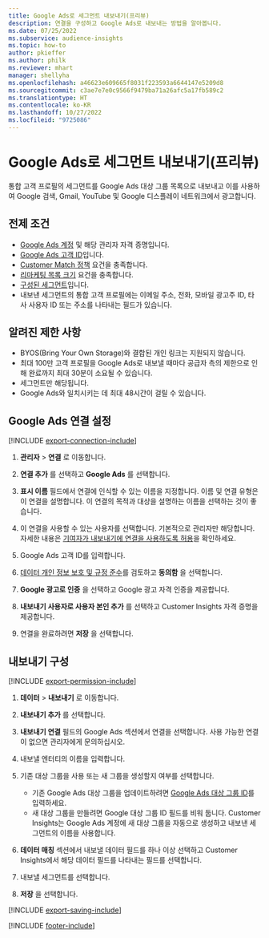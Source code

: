 ```yaml
---
title: Google Ads로 세그먼트 내보내기(프리뷰)
description: 연결을 구성하고 Google Ads로 내보내는 방법을 알아봅니다.
ms.date: 07/25/2022
ms.subservice: audience-insights
ms.topic: how-to
author: pkieffer
ms.author: philk
ms.reviewer: mhart
manager: shellyha
ms.openlocfilehash: a46623e609665f8031f223593a6644147e5209d8
ms.sourcegitcommit: c3ae7e7e0c9566f9479ba71a26afc5a17fb589c2
ms.translationtype: HT
ms.contentlocale: ko-KR
ms.lasthandoff: 10/27/2022
ms.locfileid: "9725086"
---
```

# <a name="export-segments-to-google-ads-preview"></a>Google Ads로 세그먼트 내보내기(프리뷰)

통합 고객 프로필의 세그먼트를 Google Ads 대상 그룹 목록으로 내보내고 이를 사용하여 Google 검색, Gmail, YouTube 및 Google 디스플레이 네트워크에서 광고합니다.

## <a name="prerequisites"></a>전제 조건

- [Google Ads 계정](https://ads.google.com/) 및 해당 관리자 자격 증명입니다.
- [Google Ads 고객 ID](https://support.google.com/google-ads/answer/1704344)입니다.
- [Customer Match 정책](https://support.google.com/adspolicy/answer/6299717) 요건을 충족합니다.
- [리마케팅 목록 크기](https://support.google.com/google-ads/answer/7558048) 요건을 충족합니다.
- [구성된 세그먼트](segments.md)입니다.
- 내보낸 세그먼트의 통합 고객 프로필에는 이메일 주소, 전화, 모바일 광고주 ID, 타사 사용자 ID 또는 주소를 나타내는 필드가 있습니다.

## <a name="known-limitations"></a>알려진 제한 사항

- BYOS(Bring Your Own Storage)와 결합된 개인 링크는 지원되지 않습니다.
- 최대 100만 고객 프로필을 Google Ads로 내보낼 때마다 공급자 측의 제한으로 인해 완료까지 최대 30분이 소요될 수 있습니다.
- 세그먼트만 해당됩니다.
- Google Ads와 일치시키는 데 최대 48시간이 걸릴 수 있습니다.

## <a name="set-up-connection-to-google-ads"></a>Google Ads 연결 설정

[!INCLUDE [export-connection-include](includes/export-connection-admn.md)]

1. **관리자** > **연결** 로 이동합니다.

1. **연결 추가** 를 선택하고 **Google Ads** 를 선택합니다.

1. **표시 이름** 필드에서 연결에 인식할 수 있는 이름을 지정합니다. 이름 및 연결 유형은 이 연결을 설명합니다. 이 연결의 목적과 대상을 설명하는 이름을 선택하는 것이 좋습니다.

1. 이 연결을 사용할 수 있는 사용자를 선택합니다. 기본적으로 관리자만 해당합니다. 자세한 내용은 [기여자가 내보내기에 연결을 사용하도록 허용](connections.md#allow-contributors-to-use-a-connection-for-exports)을 확인하세요.

1. Google Ads 고객 ID를 입력합니다.

1. [데이터 개인 정보 보호 및 규정 준수](connections.md#data-privacy-and-compliance)를 검토하고 **동의함** 을 선택합니다.

1. **Google 광고로 인증** 을 선택하고 Google 광고 자격 인증을 제공합니다.

1. **내보내기 사용자로 사용자 본인 추가** 를 선택하고 Customer Insights 자격 증명을 제공합니다.

1. 연결을 완료하려면 **저장** 을 선택합니다.

## <a name="configure-an-export"></a>내보내기 구성

[!INCLUDE [export-permission-include](includes/export-permission.md)]

1. **데이터** > **내보내기** 로 이동합니다.

1. **내보내기 추가** 를 선택합니다.

1. **내보내기 연결** 필드의 Google Ads 섹션에서 연결을 선택합니다. 사용 가능한 연결이 없으면 관리자에게 문의하십시오.

1. 내보낼 엔터티의 이름을 입력합니다.

1. 기존 대상 그룹을 사용 또는 새 그룹을 생성할지 여부를 선택합니다.
   - 기존 Google Ads 대상 그룹을 업데이트하려면 [Google Ads 대상 그룹 ID](https://support.google.com/google-ads/answer/7558048?hl=en#:~:text=Audience%20lists%20is%20a%20section,Display%20Network%20through%20remarketing%20campaigns)를 입력하세요.
   - 새 대상 그룹을 만들려면 Google 대상 그룹 ID 필드를 비워 둡니다. Customer Insights는 Google Ads 계정에 새 대상 그룹을 자동으로 생성하고 내보낸 세그먼트의 이름을 사용합니다.

1. **데이터 매칭** 섹션에서 내보낼 데이터 필드를 하나 이상 선택하고 Customer Insights에서 해당 데이터 필드를 나타내는 필드를 선택합니다.

1. 내보낼 세그먼트를 선택합니다.

1. **저장** 을 선택합니다.

[!INCLUDE [export-saving-include](includes/export-saving.md)]

[!INCLUDE [footer-include](includes/footer-banner.md)]
